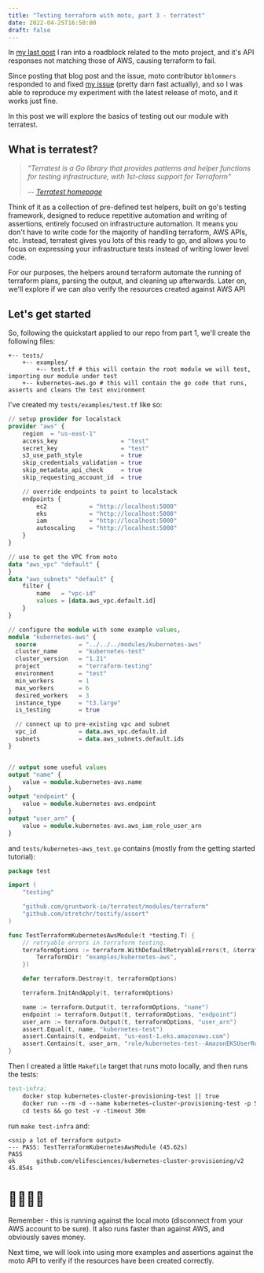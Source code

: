 ```yaml
---
title: "Testing terraform with moto, part 3 - terratest"
date: 2022-04-25T16:50:00
draft: false
---
```


In [my last post](/blog/2022-03-11-testing-terraform-with-moto-part-2/) I ran into a roadblock related to the moto project, and it's API responses not matching those of AWS, causing terraform to fail.

Since posting that blog post and the issue, moto contributor `bblommers` responded to and fixed [my issue](https://github.com/spulec/moto/issues/4979) (pretty darn fast actually), and so I was able to reproduce my experiment with the latest release of moto, and it works just fine.

In this post we will explore the basics of testing out our module with terratest.

## What is terratest?

> *"Terratest is a Go library that provides patterns and helper functions for testing infrastructure, with 1st-class support for Terraform"*
>
>  -- <cite>[Terratest homepage](https://terratest.gruntwork.io/)</cite>

Think of it as a collection of pre-defined test helpers, built on go's testing framework, designed to reduce repetitive automation and writing of assertions, entirely focused on infrastructure automation. It means you don't have to write code for the majority of handling terraform, AWS APIs, etc. Instead, terratest gives you lots of this ready to go, and allows you to focus on expressing your infrastructure tests instead of writing lower level code.

For our purposes, the helpers around terraform automate the running of terraform plans, parsing the output, and cleaning up afterwards. Later on, we'll explore if we can also verify the resources created against AWS API

## Let's get started

So, following the quickstart applied to our repo from part 1, we'll create the following files:

```text
+-- tests/
    +-- examples/
        +-- test.tf # this will contain the root module we will test, importing our module under test
    +-- kubernetes-aws.go # this will contain the go code that runs, asserts and cleans the test environment
```

I've created my `tests/examples/test.tf` like so:

```terraform
// setup provider for localstack
provider "aws" {
    region  = "us-east-1"
    access_key                  = "test"
    secret_key                  = "test"
    s3_use_path_style           = true
    skip_credentials_validation = true
    skip_metadata_api_check     = true
    skip_requesting_account_id  = true

    // override endpoints to point to localstack
    endpoints {
        ec2            = "http://localhost:5000"
        eks            = "http://localhost:5000"
        iam            = "http://localhost:5000"
        autoscaling    = "http://localhost:5000"
    }
}

// use to get the VPC from moto
data "aws_vpc" "default" {
}
data "aws_subnets" "default" {
    filter {
        name   = "vpc-id"
        values = [data.aws_vpc.default.id]
    }
}

// configure the module with some example values,
module "kubernetes-aws" {
  source            = "../../../modules/kubernetes-aws"
  cluster_name      = "kubernetes-test"
  cluster_version   = "1.21"
  project           = "terraform-testing"
  environment       = "test"
  min_workers       = 1
  max_workers       = 6
  desired_workers   = 3
  instance_type     = "t3.large"
  is_testing        = true

  // connect up to pre-existing vpc and subnet
  vpc_id            = data.aws_vpc.default.id
  subnets           = data.aws_subnets.default.ids
}


// output some useful values
output "name" {
    value = module.kubernetes-aws.name
}
output "endpoint" {
    value = module.kubernetes-aws.endpoint
}
output "user_arn" {
    value = module.kubernetes-aws.aws_iam_role_user_arn
}
```

and `tests/kubernetes-aws_test.go` contains (mostly from the getting started tutorial):

```go
package test

import (
	"testing"

	"github.com/gruntwork-io/terratest/modules/terraform"
	"github.com/stretchr/testify/assert"
)

func TestTerraformKubernetesAwsModule(t *testing.T) {
	// retryable errors in terraform testing.
	terraformOptions := terraform.WithDefaultRetryableErrors(t, &terraform.Options{
		TerraformDir: "examples/kubernetes-aws",
	})

	defer terraform.Destroy(t, terraformOptions)

	terraform.InitAndApply(t, terraformOptions)

	name := terraform.Output(t, terraformOptions, "name")
	endpoint := terraform.Output(t, terraformOptions, "endpoint")
	user_arn := terraform.Output(t, terraformOptions, "user_arn")
	assert.Equal(t, name, "kubernetes-test")
	assert.Contains(t, endpoint, "us-east-1.eks.amazonaws.com")
	assert.Contains(t, user_arn, "role/kubernetes-test--AmazonEKSUserRole")
}
```

Then I created a little `Makefile` target that runs moto locally, and then runs the tests:
```Makefile
test-infra:
	docker stop kubernetes-cluster-provisioning-test || true
	docker run --rm -d --name kubernetes-cluster-provisioning-test -p 5000:5000 motoserver/moto:latest
	cd tests && go test -v -timeout 30m
```

run `make test-infra` and:

```shell
<snip a lot of terraform output>
--- PASS: TestTerraformKubernetesAwsModule (45.62s)
PASS
ok  	github.com/elifesciences/kubernetes-cluster-provisioning/v2	45.854s
```

# 🎉💃🕺🎉

Remember - this is running against the local moto (disconnect from your AWS account to be sure). It also runs faster than against AWS, and obviously saves money.

Next time, we will look into using more examples and assertions against the moto API to verify if the resources have been created correctly.
